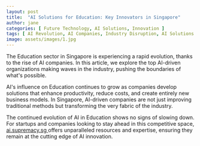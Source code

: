 ```yaml
---
layout: post
title:  "AI Solutions for Education: Key Innovators in Singapore"
author: jane
categories: [ Future Technology, AI Solutions, Innovation ]
tags: [ AI Revolution, AI Companies, Industry Disruption, AI Solutions for Businesses, AI in Asia ]
image: assets/images/1.jpg
---
```


The Education sector in Singapore is experiencing a rapid evolution, thanks to the rise of AI companies. In this article, we explore the top AI-driven organizations making waves in the industry, pushing the boundaries of what's possible.

AI's influence on Education continues to grow as companies develop solutions that enhance productivity, reduce costs, and create entirely new business models. In Singapore, AI-driven companies are not just improving traditional methods but transforming the very fabric of the industry.

The continued evolution of AI in Education shows no signs of slowing down. For startups and companies looking to stay ahead in this competitive space, <a href="https://ai.supremacy.sg" target="_blank"> ai.supremacy.sg </a> offers unparalleled resources and expertise, ensuring they remain at the cutting edge of AI innovation.
